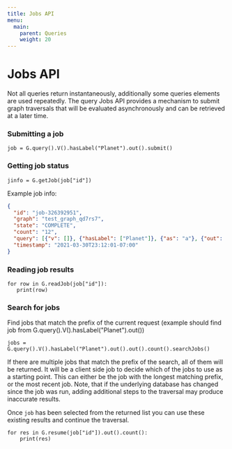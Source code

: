 ```yaml
---
title: Jobs API
menu:
  main:
    parent: Queries
    weight: 20
---
```


# Jobs API

Not all queries return instantaneously, additionally some queries elements are used
repeatedly. The query Jobs API provides a mechanism to submit graph traversals
that will be evaluated asynchronously and can be retrieved at a later time.


### Submitting a job

```
job = G.query().V().hasLabel("Planet").out().submit()
```

### Getting job status
```
jinfo = G.getJob(job["id"])
```

Example job info:
```json
{
  "id": "job-326392951",
  "graph": "test_graph_qd7rs7",
  "state": "COMPLETE",
  "count": "12",
  "query": [{"v": []}, {"hasLabel": ["Planet"]}, {"as": "a"}, {"out": []}],
  "timestamp": "2021-03-30T23:12:01-07:00"
}
```

### Reading job results
```
for row in G.readJob(job["id"]):
   print(row)
```

### Search for jobs

Find jobs that match the prefix of the current request (example should find job from G.query().V().hasLabel("Planet").out())

```
jobs = G.query().V().hasLabel("Planet").out().out().count().searchJobs()
```

If there are multiple jobs that match the prefix of the search, all of them will be returned. It will be a client side
job to decide which of the jobs to use as a starting point. This can either be the job with the longest matching prefix, or
the most recent job. Note, that if the underlying database has changed since the job was run, adding additional steps to the
traversal may produce inaccurate results.

Once `job` has been selected from the returned list you can use these existing results and continue the traversal.

```
for res in G.resume(job["id"]).out().count():
    print(res)
```
